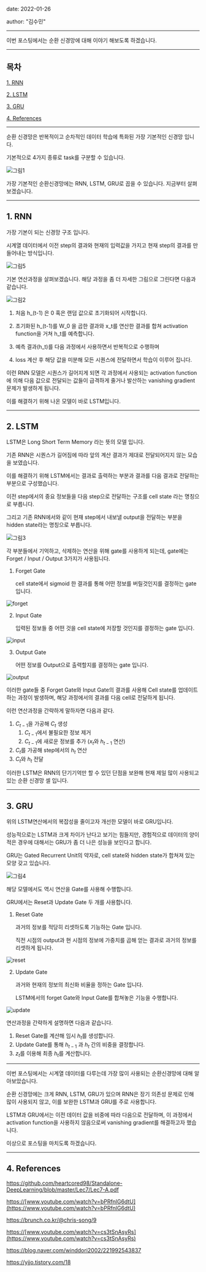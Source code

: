 date: 2022-01-26

author:  "김수민"

---

이번 포스팅에서는 순환 신경망에 대해 이야기 해보도록 하겠습니다.

---

## 목차

[1. RNN](#1-rnn)

[2. LSTM](#2-lstm)

[3. GRU](#3-gru)

[4. References](#4-references)

---

순환 신경망은 반복적이고 순차적인 데이터 학습에 특화된 가장 기본적인 신경망 입니다.

기본적으로 4가지 종류로 task를 구분할 수 있습니다.

![그림1](https://user-images.githubusercontent.com/87166420/151270200-a5159997-ce33-4906-b07c-d617b61c8dc8.png)



가장 기본적인 순환신경망에는 RNN, LSTM, GRU로 꼽을 수 있습니다. 지금부터 살펴보겠습니다.

---

## 1. RNN

가장 기본이 되는 신경망 구조 입니다.

시계열 데이터에서 이전 step의 결과와 현재의 입력값을 가지고 현재 step의 결과를 만들어내는 방식입니다.

![그림5](https://user-images.githubusercontent.com/87166420/151270313-875776ab-c8d8-4ca6-8ca8-b57bcd728916.png)



기본 연산과정을 살펴보겠습니다. 해당 과정을 좀 더 자세한 그림으로 그린다면 다음과 같습니다.

![그림2](https://user-images.githubusercontent.com/87166420/151270336-13a077b4-5f31-4c7f-b395-f916a39ad19a.png)


1. 처음 h_(t-1) 은 0 혹은 랜덤 값으로 초기화되어 시작합니다.

2. 초기화된 h_(t-1)를 W_0 을 곱한 결과와 x_t를 연산한 결과를 합쳐 activation function을 거쳐  h_t를 예측합니다.
3. 예측 결과(h_t)를 다음 과정에서 사용하면서 반복적으로 수행하며
4. loss 계산 후 해당 값을 미분해 모든 시퀀스에 전달하면서 학습이 이루어 집니다.



이런 RNN 모델은 시퀀스가 길어지게 되면 각 과정에서 사용되는 activation function에 의해 다음 값으로 전달되는 값들이 급격하게 줄거나 발산하는 vanishing gradient문제가 발생하게 됩니다.

이를 해결하기 위해 나온 모델이 바로 LSTM입니다.

---

## 2. LSTM

LSTM은 Long Short Term Memory 라는 뜻의 모델 입니다.

기존 RNN은 시퀀스가 길어짐에 따라 앞의 계산 결과가 제대로 전달되어지지 않는 모습을 보였습니다.

이를 해결하기 위해 LSTM에서는 결과로 출력하는 부분과 결과를 다음 결과로 전달하는 부분으로 구성했습니다.

이전 step에서의 중요 정보들을 다음 step으로 전달하는 구조를 cell state 라는 명칭으로 부릅니다.

그리고 기존 RNN에서와 같이 현재 step에서 내보낼 output을 전달하는 부분을 hidden state라는 명칭으로 부릅니다.

![그림3](https://user-images.githubusercontent.com/87166420/151270371-8e6e58e8-2bdf-4ebe-ae1f-dd63bcd259a0.png)



각 부분들에서 기억하고, 삭제하는 연산을 위해 gate를 사용하게 되는데, gate에는 Forget / Input / Output 3가지가 사용됩니다.

1. Forget Gate

	cell state에서 sigmoid 한 결과를 통해 어떤 정보를 버릴것인지를 결정하는 gate입니다.

![forget](https://user-images.githubusercontent.com/87166420/151270537-b82258d5-e273-4238-b545-42bcedb51606.png)


2. Input Gate

   입력된 정보들 중 어떤 것을 cell state에 저장할 것인지를 결정하는 gate 입니다.

![input](https://user-images.githubusercontent.com/87166420/151270555-5f443a54-e2ee-4147-ab76-0aa15892cb56.png)

3. Output Gate

   어떤 정보를 Output으로 출력할지를 결정하는 gate 입니다.

![output](https://user-images.githubusercontent.com/87166420/151270577-20d2830d-de1b-4866-b537-758bb09a270e.png)



이러한 gate들 중 Forget Gate와 Input Gate의 결과를 사용해 Cell state를 업데이트 하는 과정이 발생하며, 해당 과정에서의 결과를 다음 cell로 전달하게 됩니다.

이런 연산과정을 간략하게 말하자면 다음과 같다.

1. $C_{t-1}$을 가공해 $C_{t}$ 생성
   1. $C_{t-1}$에서 불필요한 정보 제거
   2. $C_{t-1}$에 새로운 정보를 추가 ($x_{t}$와 $h_{t-1}$ 연산)
2. $C_{t}$를 가공해 step에서의 $h_{t}$ 연산
3. $C_{t}$와 $h_{t}$ 전달


이러한 LSTM은 RNN의 단기기억만 할 수 있던 단점을 보완해 현재 제일 많이 사용되고 있는 순환 신경망 셀 입니다.

---

## 3. GRU

위의 LSTM연산에서의 복잡성을 줄이고자 개선한 모델이 바로 GRU입니다.

성능적으로는 LSTM과 크게 차이가 난다고 보기는 힘들지만, 경험적으로 데이터의 양이 적은 경우에 대해서는 GRU가 좀 더 나은 성능을 보인다고 합니다.

GRU는 Gated Recurrent Unit의 약자로, cell state와 hidden state가 합쳐져 있는 모양 갖고 있습니다.

![그림4](https://user-images.githubusercontent.com/87166420/151270429-3e97dc28-7a7c-49e9-b842-e1abc2241477.png)

해당 모델에서도 역시 연산을 Gate를 사용해 수행합니다.

GRU에서는 Reset과 Update Gate 두 개를 사용합니다.

1. Reset Gate

   과거의 정보를 적당히 리셋하도록 기능하는 Gate 입니다.

   직전 시점의 output과 현 시점의 정보에 가중치를 곱해 얻는 결과로 과거의 정보를 리셋하게 됩니다.

![reset](https://user-images.githubusercontent.com/87166420/151270634-ab3509fd-c0b9-4d84-bd1c-3d47a0aaa273.png)

2. Update Gate


   과거와 현재의 정보의 최신화 비율을 정하는 Gate 입니다.

   LSTM에서의 forget Gate와 Input Gate를 합쳐놓은 기능을 수행합니다.

![update](https://user-images.githubusercontent.com/87166420/151270649-72a259c1-28cd-4508-a542-e1814368fbc5.png)

연산과정을 간략하게 설명하면 다음과 같습니다.

1. Reset Gate를 계산해 임시  $h_{t}$를 생성합니다.
2. Update Gate를 통해 $h_{t-1}$ 과 $h_{t}$ 간의 비중을 결정합니다.
3.  $z_{t}$를 이용해 최종  $h_{t}$를 계산합니다.

---

이번 포스팅에서는 시계열 데이터를 다루는데 가장 많이 사용되는 순환신경망에 대해 알아보았습니다.

순환 신경망에는 크게 RNN, LSTM, GRU가 있으며 RNN은 장기 의존성 문제로 인해 많이 사용되지 않고, 이를 보완한 LSTM과 GRU를 주로 사용합니다.

LSTM과 GRU에서는 이전 데이터 값을 비중에 따라 다음으로 전달하며, 이 과정에서 activation function을 사용하지 않음으로써 vanishing gradient를 해결하고자 했습니다.



이상으로 포스팅을 마치도록 하겠습니다.

---

## 4. References

[https](https://github.com/heartcored98/Standalone-DeepLearning/blob/master/Lec7/Lec7-A.pdf)[://](https://github.com/heartcored98/Standalone-DeepLearning/blob/master/Lec7/Lec7-A.pdf)[github.com/heartcored98/Standalone-DeepLearning/blob/master/Lec7/Lec7-A.pdf](https://github.com/heartcored98/Standalone-DeepLearning/blob/master/Lec7/Lec7-A.pdf)

[https://](https://www.youtube.com/watch?v=bPRfnlG6dtU)[www.youtube.com/watch?v=bPRfnlG6dtU](https://www.youtube.com/watch?v=bPRfnlG6dtU)

[https](https://brunch.co.kr/@chris-song/9)[://brunch.co.kr/@](https://brunch.co.kr/@chris-song/9)[chris-song/9](https://brunch.co.kr/@chris-song/9)

[https://](https://www.youtube.com/watch?v=cs3tSnAsyRs)[www.youtube.com/watch?v=cs3tSnAsyRs](https://www.youtube.com/watch?v=cs3tSnAsyRs)

[https](https://blog.naver.com/winddori2002/221992543837)[://](https://blog.naver.com/winddori2002/221992543837)[blog.naver.com/winddori2002/221992543837](https://blog.naver.com/winddori2002/221992543837)

https://yjjo.tistory.com/18

